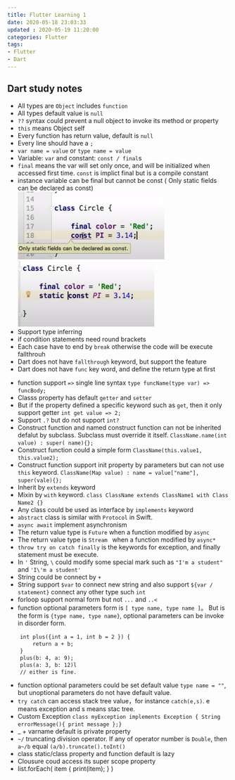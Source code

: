 ```yaml
---
title: Flutter Learning 1
date: 2020-05-18 23:03:33
updated : 2020-05-19 11:20:00
categories: Flutter
tags: 
- Flutter
- Dart
---
```


## Dart study notes

 
* All types are `Object` includes `function`
* All types default value is `null`
* `??` syntax could prevent a null object to invoke its method or property
* `this` means Object self
* Every function has return value, default is `null`
* Every line should have a `;` 
* `var name = value` or `type name = value`  
* Variable: `var` and constant: `const / final`s 
* `final` means the var will set only once, and will be initialized when accessed first time. `const` is implict final but is a compile constant
* instance variable can be final but cannot be const ( Only static fields can be declared as const)
![](Flutter-Learning-1/fl1.png)
![](Flutter-Learning-1/fl2.png)
* Support type inferring
* if condition statements need round brackets
* Each case have to end by `break` otherwise the code will be execute fallthrouh
* Dart does not have `fallthrough` keyword, but support the feature
* Dart does not have `func` key word, and define the return type at first
<!-- more -->
* function support `=>` single line syntax `type funcName(type var) => funcBody;`
* Classs property has default `getter` and `setter`
* But if the property defined a specific keyword such as `get`, then it only support getter `int get value => 2;`
* Support `.?` but do not support `int?`
* Construct function and named construct function can not be inherited defalut by subclass. Subclass must override it itself. `ClassName.name(int value) : super( name){};`
* Construct function could a simple form `ClassName(this.value1, this.value2); `
* Construct function support init property by parameters but can not use `this` keyword. `ClassName(Map value) : name = value["name"], super(vale){};`
* Inherit by `extends` keyword
* Mixin by `with` keyword. `class ClassName extends ClassName1 with Class Name2 {} `
* Any class could be used as interface by `implements` keyword 
* `abstract` class is similar with `Protocol` in Swift.
* `async await` implement asynchronism 
* The return value type is `Future` when a function modified by `async`
* The return value type is `Stream ` when a function modified by `async*`
* `throw try on catch finally` is the keywords for exception, and finally statement must be execute.
* In `'` String, `\` could modify some special mark such as `"I'm a student"` and `'I\'m a student'`
* String could be connect by `+`
* String support `$var` to connect new string and also support `${var / statement}` connect any other type such `int`
* forloop support normal form but not `...` and `..<`
* function optional parameters form is `[ type name, type name ]`。 But is the form is `{type name, type name}`, optional parameters can be invoke in disorder form. 

```
    int plus({int a = 1, int b = 2 }) {
        return a + b;
    }
    plus(b: 4, a: 9);
    plus(a: 3, b: 12)l
    // either is fine.
```

* function optional parameters could be set default value `type name = ""`, but unoptional parameters do not have default value.
* `try catch` can access stack tree value，for instance `catch(e,s)`. e means exception and s means stac tree.
* Custom Exception `class myException implements Exception { String errorMessage(){ print message };}`
* _ + varname default is private property
* `~/` truncating division operator. If any of operator number is `Double`, then `a~/b` equal `(a/b).truncate().toInt()`
* class static/class property and function default is lazy
* Clousure coud access its super scope property
* list.forEach( item { print(item); } )


